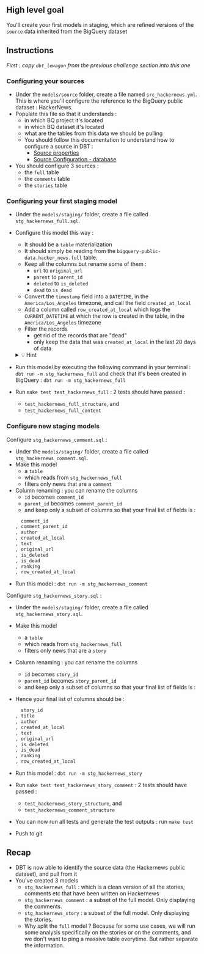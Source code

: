 ## High level goal

You'll create your first models in staging, which are refined versions of the `source` data inherited from the BigQuery dataset

## Instructions

_First : copy `dbt_lewagon` from the previous challenge section into this one_

### Configuring your sources

- Under the `models/source` folder, create a file named `src_hackernews.yml`. This is where you'll configure the reference to the BigQuery public dataset : HackerNews.
- Populate this file so that it understands :
  - in which BQ project it's located
  - in which BQ dataset it's located
  - what are the tables from this data we should be pulling
  - You should follow this documentation to understand how to configure a source in DBT :
    - [Source properties](https://docs.getdbt.com/reference/source-properties)
    - [Source Configuration - database](https://docs.getdbt.com/reference/resource-properties/database)
- You should configure 3 sources :
  - the `full` table
  - the `comments` table
  - the `stories` table

### Configuring your first staging model

- Under the `models/staging/` folder, create a file called `stg_hackernews_full.sql`.
- Configure this model this way :
  - It should be a `table` materialization
  - It should simply be reading from the `bigquery-public-data.hacker_news.full` table.
  - Keep all the columns but rename some of them :
    - `url` to `original_url`
    - `parent` to `parent_id`
    - `deleted` to `is_deleted`
    - `dead` to `is_dead`
  - Convert the `timestamp` field into a `DATETIME`, in the `America/Los_Angeles` timezone, and call the field `created_at_local`
  - Add a column called `row_created_at_local` which logs the `CURRENT_DATETIME` at which the row is created in the table, in the `America/Los_Angeles` timezone
  - Filter the records
    - get rid of the records that are "dead"
    - only keep the data that was `created_at_local` in the last 20 days of data

  <details>
    <summary markdown='span'>💡 Hint</summary>
    You can you can use the `DATE_SUB` SQL function
  </details>

- Run this model by executing the following command in your terminal : `dbt run -m stg_hackernews_full` and check that it's been created in BigQuery : `dbt run -m stg_hackernews_full`
- Run `make test test_hackernews_full` : 2 tests should have passed :
  - `test_hackernews_full_structure`, and
  - `test_hackernews_full_content`

### Configure new staging models

Configure `stg_hackernews_comment.sql` :
- Under the `models/staging/` folder, create a file called `stg_hackernews_comment.sql`.
- Make this model
  - a `table`
  - which reads from `stg_hackernews_full`
  - filters only news that are a `comment`
- Column renaming : you can rename the columns
  - `id` becomes `comment_id`
  - `parent_id` becomes `comment_parent_id`
  - and keep only a subset of columns so that your final list of fields is :
  ```sql
    comment_id
  , comment_parent_id
  , author
  , created_at_local
  , text
  , original_url
  , is_deleted
  , is_dead
  , ranking
  , row_created_at_local
  ```
- Run this model : `dbt run -m stg_hackernews_comment`

Configure `stg_hackernews_story.sql` :
- Under the `models/staging/` folder, create a file called `stg_hackernews_story.sql`.
- Make this model
  - a `table`
  - which reads from `stg_hackernews_full`
  - filters only news that are a `story`
- Column renaming : you can rename the columns
  - `id` becomes `story_id`
  - `parent_id` becomes `story_parent_id`
  - and keep only a subset of columns so that your final list of fields is :

- Hence your final list of columns should be :
  ```sql
    story_id
  , title
  , author
  , created_at_local
  , text
  , original_url
  , is_deleted
  , is_dead
  , ranking
  , row_created_at_local
  ```
- Run this model : `dbt run -m stg_hackernews_story`
- Run `make test test_hackernews_story_comment` : 2 tests should have passed :
  - `test_hackernews_story_structure`, and
  - `test_hackernews_comment_structure`
- You can now run all tests and generate the test outputs : run `make test`
- Push to git

## Recap

- DBT is now able to identify the source data (the Hackernews public dataset), and pull from it
- You've created 3 models
  - `stg_hackernews_full` : which is a clean version of all the stories, comments etc that have been written on Hackernews
  -  `stg_hackernews_comment` : a subset of the full model. Only displaying the comments.
  -  `stg_hackernews_story` : a subset of the full model. Only displaying the stories.
  - Why split the `full` model ? Because for some use cases, we will run some analysis specifically on the stories or on the comments, and we don't want to ping a massive table everytime. But rather separate the information.
